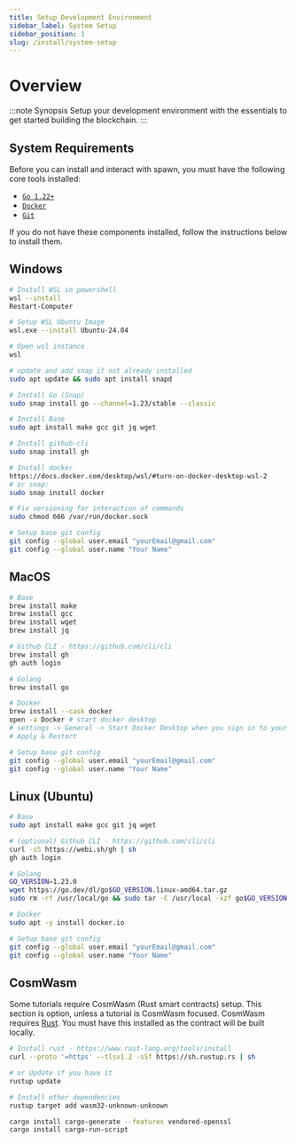 ```yaml
---
title: Setup Development Environment
sidebar_label: System Setup
sidebar_position: 1
slug: /install/system-setup
---
```



# Overview

:::note Synopsis
Setup your development environment with the essentials to get started building the blockchain.
:::


## System Requirements

Before you can install and interact with spawn, you must have the following core tools installed:
* [`Go 1.22+`](https://go.dev/doc/install)
* [`Docker`](https://docs.docker.com/get-docker/)
* [`Git`](https://git-scm.com/)

If you do not have these components installed, follow the instructions below to install them.

## Windows

```bash
# Install WSL in powershell
wsl --install
Restart-Computer

# Setup WSL Ubuntu Image
wsl.exe --install Ubuntu-24.04

# Open wsl instance
wsl

# update and add snap if not already installed
sudo apt update && sudo apt install snapd

# Install Go (Snap)
sudo snap install go --channel=1.23/stable --classic

# Install Base
sudo apt install make gcc git jq wget

# Install github-cli
sudo snap install gh

# Install docker
https://docs.docker.com/desktop/wsl/#turn-on-docker-desktop-wsl-2
# or snap:
sudo snap install docker

# Fix versioning for interaction of commands
sudo chmod 666 /var/run/docker.sock

# Setup base git config
git config --global user.email "yourEmail@gmail.com"
git config --global user.name "Your Name"
```


## MacOS

```bash
# Base
brew install make
brew install gcc
brew install wget
brew install jq

# Github CLI - https://github.com/cli/cli
brew install gh
gh auth login

# Golang
brew install go

# Docker
brew install --cask docker
open -a Docker # start docker desktop
# settings -> General -> Start Docker Desktop when you sign in to your computer
# Apply & Restart

# Setup base git config
git config --global user.email "yourEmail@gmail.com"
git config --global user.name "Your Name"
```


## Linux (Ubuntu)

```bash
# Base
sudo apt install make gcc git jq wget

# (optional) Github CLI - https://github.com/cli/cli
curl -sS https://webi.sh/gh | sh
gh auth login

# Golang
GO_VERSION=1.23.0
wget https://go.dev/dl/go$GO_VERSION.linux-amd64.tar.gz
sudo rm -rf /usr/local/go && sudo tar -C /usr/local -xzf go$GO_VERSION.linux-amd64.tar.gz

# Docker
sudo apt -y install docker.io

# Setup base git config
git config --global user.email "yourEmail@gmail.com"
git config --global user.name "Your Name"
```

## CosmWasm

Some tutorials require CosmWasm (Rust smart contracts) setup. This section is option, unless a tutorial is CosmWasm focused.
CosmWasm requires [Rust](https://www.rust-lang.org/). You must have this installed as the contract will be built locally.

```bash
# Install rust - https://www.rust-lang.org/tools/install
curl --proto '=https' --tlsv1.2 -sSf https://sh.rustup.rs | sh

# or Update if you have it
rustup update

# Install other dependencies
rustup target add wasm32-unknown-unknown

cargo install cargo-generate --features vendored-openssl
cargo install cargo-run-script
```
